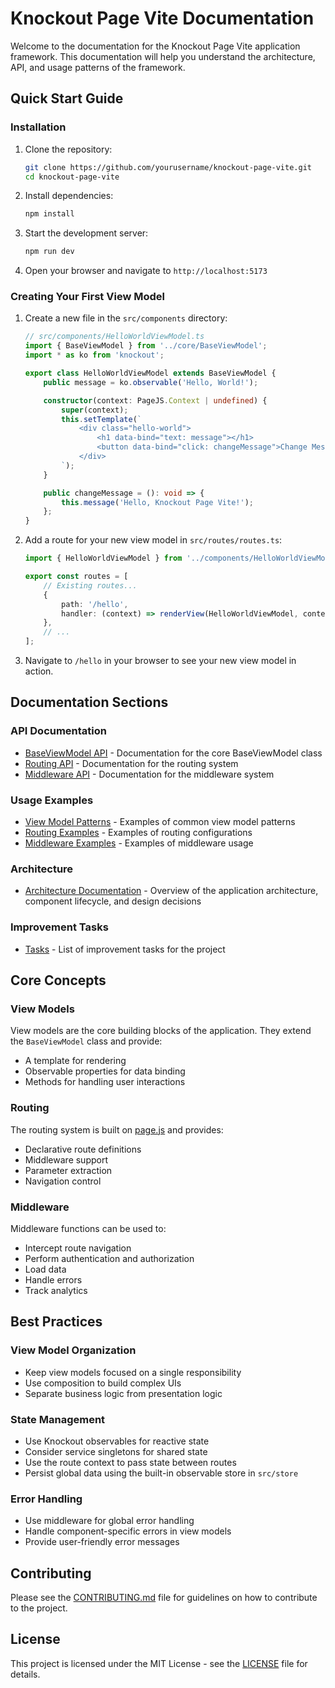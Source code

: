 # Knockout Page Vite Documentation

Welcome to the documentation for the Knockout Page Vite application framework. This documentation will help you understand the architecture, API, and usage patterns of the framework.

## Quick Start Guide

### Installation

1. Clone the repository:

    ```bash
    git clone https://github.com/yourusername/knockout-page-vite.git
    cd knockout-page-vite
    ```

2. Install dependencies:

    ```bash
    npm install
    ```

3. Start the development server:

    ```bash
    npm run dev
    ```

4. Open your browser and navigate to `http://localhost:5173`

### Creating Your First View Model

1. Create a new file in the `src/components` directory:

    ```typescript
    // src/components/HelloWorldViewModel.ts
    import { BaseViewModel } from '../core/BaseViewModel';
    import * as ko from 'knockout';

    export class HelloWorldViewModel extends BaseViewModel {
        public message = ko.observable('Hello, World!');

        constructor(context: PageJS.Context | undefined) {
            super(context);
            this.setTemplate(`
                <div class="hello-world">
                    <h1 data-bind="text: message"></h1>
                    <button data-bind="click: changeMessage">Change Message</button>
                </div>
            `);
        }

        public changeMessage = (): void => {
            this.message('Hello, Knockout Page Vite!');
        };
    }
    ```

2. Add a route for your new view model in `src/routes/routes.ts`:

    ```typescript
    import { HelloWorldViewModel } from '../components/HelloWorldViewModel';

    export const routes = [
        // Existing routes...
        {
            path: '/hello',
            handler: (context) => renderView(HelloWorldViewModel, context),
        },
        // ...
    ];
    ```

3. Navigate to `/hello` in your browser to see your new view model in action.

## Documentation Sections

### API Documentation

- [BaseViewModel API](api/BaseViewModel.md) - Documentation for the core BaseViewModel class
- [Routing API](api/Routing.md) - Documentation for the routing system
- [Middleware API](api/Middleware.md) - Documentation for the middleware system

### Usage Examples

- [View Model Patterns](examples/ViewModelPatterns.md) - Examples of common view model patterns
- [Routing Examples](examples/RoutingExamples.md) - Examples of routing configurations
- [Middleware Examples](examples/MiddlewareExamples.md) - Examples of middleware usage

### Architecture

- [Architecture Documentation](architecture.md) - Overview of the application architecture, component lifecycle, and design decisions

### Improvement Tasks

- [Tasks](tasks.md) - List of improvement tasks for the project

## Core Concepts

### View Models

View models are the core building blocks of the application. They extend the `BaseViewModel` class and provide:

- A template for rendering
- Observable properties for data binding
- Methods for handling user interactions

### Routing

The routing system is built on [page.js](https://github.com/visionmedia/page.js) and provides:

- Declarative route definitions
- Middleware support
- Parameter extraction
- Navigation control

### Middleware

Middleware functions can be used to:

- Intercept route navigation
- Perform authentication and authorization
- Load data
- Handle errors
- Track analytics

## Best Practices

### View Model Organization

- Keep view models focused on a single responsibility
- Use composition to build complex UIs
- Separate business logic from presentation logic

### State Management

- Use Knockout observables for reactive state
- Consider service singletons for shared state
- Use the route context to pass state between routes
- Persist global data using the built-in observable store in `src/store`

### Error Handling

- Use middleware for global error handling
- Handle component-specific errors in view models
- Provide user-friendly error messages

## Contributing

Please see the [CONTRIBUTING.md](../CONTRIBUTING.md) file for guidelines on how to contribute to the project.

## License

This project is licensed under the MIT License - see the [LICENSE](../LICENSE) file for details.
